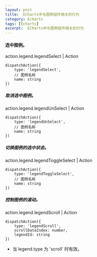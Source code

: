 ```yaml
---
layout: post
title:  ECharts中与图例组件相关的行为
category: Echarts
tags: [Echarts]
excerpt:  ECharts中与图例组件相关的行为
---
```


#### 选中图例。 ####

action.legend.legendSelect   |  Action

	dispatchAction({
	    type: 'legendSelect',
	    // 图例名称
	    name: string
	})

##### 取消选中图例。 #####

action.legend.legendUnSelect    |   Action

	dispatchAction({
	    type: 'legendUnSelect',
	    // 图例名称
	    name: string
	})


##### 切换图例的选中状态。 #####

action.legend.legendToggleSelect    |   Action


	dispatchAction({
	    type: 'legendToggleSelect',
	    // 图例名称
	    name: string
	})

##### 控制图例的滚动。 #####


action.legend.legendScroll   |   Action

	dispatchAction({
	    type: 'legendScroll',
	    scrollDataIndex: number,
	    legendId: string
	})


- 当 legend.type 为 'scroll' 时有效。